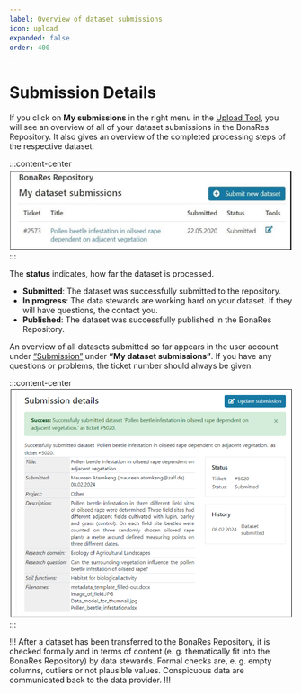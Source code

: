 ```yaml
---
label: Overview of dataset submissions
icon: upload
expanded: false
order: 400
---
```

# Submission Details

If you click on **My submissions** in the right menu in the [Upload Tool](https://upload.bonares.de), you will
see an overview of all of your dataset submissions in the BonaRes Repository. It also gives an overview of the 
completed processing steps of the respective dataset.


:::content-center
![_List of all records_](/static/img/fig_list_of_all_records.png)
:::

The **status** indicates, how far the dataset is processed. 

- **Submitted**: The dataset was successfully submitted to the repository.  
- **In progress**: The data stewards are working hard on your dataset. If they will have questions, the contact you.
- **Published**: The dataset was successfully published in the BonaRes Repository.


An overview of all datasets submitted so far appears in the user account under [“Submission”](https://tools.bonares.de/submission/) under **“My dataset submissions”**. If you have any questions or problems, the ticket number should always be given.

:::content-center
![_Figure: Details of a submitted datasets_](/static/img/fig_submission_details.png)
:::

!!!
After a dataset has been transferred to the BonaRes Repository, it is checked formally and in terms of content 
(e. g. thematically fit into the BonaRes Repository) by data stewards. Formal checks are, e. g. empty columns,
outliers or not plausible values. Conspicuous data are communicated back to the data provider.
!!!